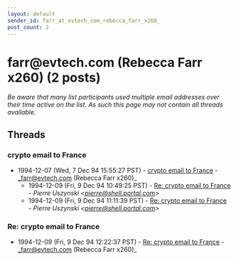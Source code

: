 ```yaml
---
layout: default
sender_id: farr_at_evtech_com_rebecca_farr_x260_
post_count: 2
---
```


# farr<span>@</span>evtech.com (Rebecca Farr  x260) (2 posts)

_Be aware that many list participants used multiple email addresses over their time active on the list. As such this page may not contain all threads available._

## Threads

### crypto email to France
+ 1994-12-07 (Wed, 7 Dec 94 15:55:27 PST) - [crypto email to France](/archive/1994/12/64733080ad4d8e9ae2aac88bcf0f9b34160cebf8642285595ffae9f52599c206) - _farr@evtech.com (Rebecca Farr  x260)_
  + 1994-12-09 (Fri, 9 Dec 94 10:49:25 PST) - [Re: crypto email to France](/archive/1994/12/9664325a1446e0fb3055dbda76e521a9f4bb0eba5ddb3a049743db5c26744d28) - _Pierre Uszynski \<pierre@shell.portal.com\>_
  + 1994-12-09 (Fri, 9 Dec 94 11:11:39 PST) - [Re: crypto email to France](/archive/1994/12/918a37cb8e5baa05e45968710b78a7f89f2389a3dd658ee04f8dbae30d763e29) - _Pierre Uszynski \<pierre@shell.portal.com\>_

### Re: crypto email to France
+ 1994-12-09 (Fri, 9 Dec 94 12:22:37 PST) - [Re: crypto email to France](/archive/1994/12/d7d6525ccd691437c9ea3560b0568b65344fb79c14170b456fb90b3c4a718ee1) - _farr@evtech.com (Rebecca Farr  x260)_

